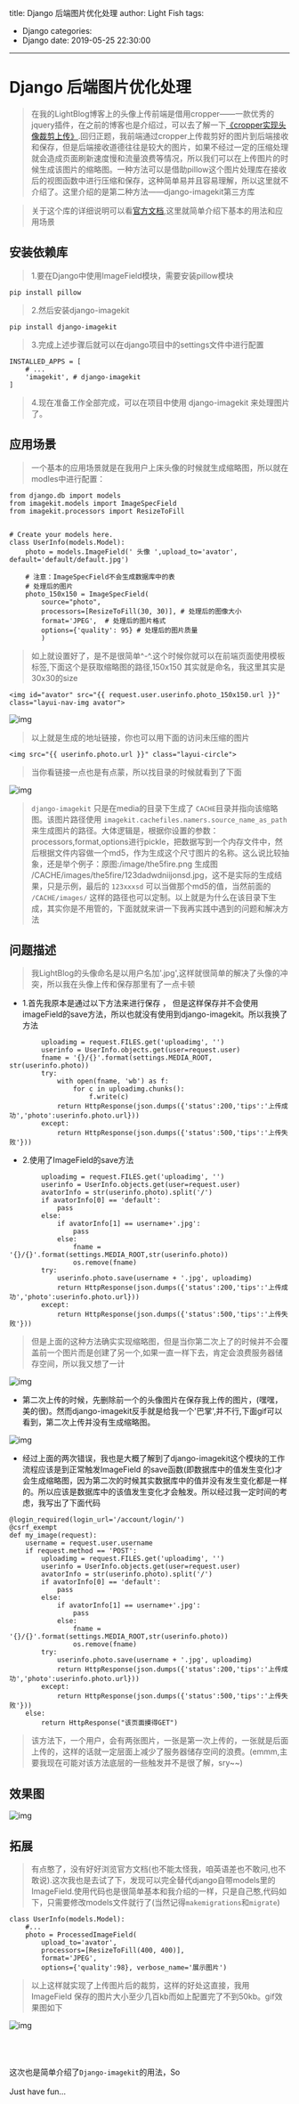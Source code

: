 title: Django 后端图片优化处理
author: Light Fish
tags:
  - Django
categories:
  - Django
date: 2019-05-25 22:30:00
---
# Django 后端图片优化处理

> 在我的LightBlog博客上的头像上传前端是借用cropper——一款优秀的jquery插件，在之前的博客也是介绍过，可以去了解一下[《cropper实现头像裁剪上传》](/2019/03/28/cropper实现头像裁剪上传/).回归正题，我前端通过cropper上传裁剪好的图片到后端接收和保存，但是后端接收道德往往是较大的图片，如果不经过一定的压缩处理就会造成页面刷新速度慢和流量浪费等情况，所以我们可以在上传图片的时候生成该图片的缩略图。一种方法可以是借助pillow这个图片处理库在接收后的视图函数中进行压缩和保存，这种简单易并且容易理解，所以这里就不介绍了。这里介绍的是第二种方法——django-imagekit第三方库

<!-- more -->

> 关于这个库的详细说明可以看[官方文档](https://django-imagekit.readthedocs.io/en/latest/),这里就简单介绍下基本的用法和应用场景

## 安装依赖库

> 1.要在Django中使用ImageField模块，需要安装pillow模块

```
pip install pillow
```

> 2.然后安装django-imagekit

```
pip install django-imagekit
```

> 3.完成上述步骤后就可以在django项目中的settings文件中进行配置

```
INSTALLED_APPS = [
	# ...
    'imagekit', # django-imagekit
]
```

> 4.现在准备工作全部完成，可以在项目中使用 django-imagekit 来处理图片了。

## 应用场景

> 一个基本的应用场景就是在我用户上床头像的时候就生成缩略图，所以就在modles中进行配置：

```
from django.db import models
from imagekit.models import ImageSpecField
from imagekit.processors import ResizeToFill


# Create your models here.
class UserInfo(models.Model):
    photo = models.ImageField(' 头像 ',upload_to='avator', default='default/default.jpg')

    # 注意：ImageSpecField不会生成数据库中的表
    # 处理后的图片
    photo_150x150 = ImageSpecField(
        source="photo",
        processors=[ResizeToFill(30, 30)], # 处理后的图像大小
        format='JPEG',  # 处理后的图片格式
        options={'quality': 95} # 处理后的图片质量
        )
```

> 如上就设置好了，是不是很简单^-^.这个时候你就可以在前端页面使用模板标签,下面这个是获取缩略图的路径,150x150 其实就是命名，我这里其实是30x30的size

```
<img id="avator" src="{{ request.user.userinfo.photo_150x150.url }}" class="layui-nav-img avator">
```

![img](http://qnpic.top/2019-05-25%5C1.jpg)

> 以上就是生成的地址链接，你也可以用下面的访问未压缩的图片

```
<img src="{{ userinfo.photo.url }}" class="layui-circle">
```

> 当你看链接一点也是有点蒙，所以找目录的时候就看到了下面

![img](http://qnpic.top/2019-05-25%5C2.jpg)

> `django-imagekit` 只是在media的目录下生成了 `CACHE`目录并指向该缩略图。该图片路径使用 `imagekit.cachefiles.namers.source_name_as_path` 来生成图片的路径。大体逻辑是，根据你设置的参数：processors,format,options进行pickle，把数据写到一个内存文件中，然后根据文件内容做一个md5，作为生成这个尺寸图片的名称。这么说比较抽象，还是举个例子：原图:/image/the5fire.png 生成图 /CACHE/images/the5fire/123dadwdniijonsd.jpg，这不是实际的生成结果，只是示例，最后的 `123xxxsd` 可以当做那个md5的值，当然前面的 `/CACHE/images/` 这样的路径也可以定制。以上就是为什么在该目录下生成，其实你是不用管的，下面就就来讲一下我再实践中遇到的问题和解决方法

## 问题描述

> 我LightBlog的头像命名是以用户名加'.jpg',这样就很简单的解决了头像的冲突，所以我在头像上传和保存那里有了一点卡顿

* 1.首先我原本是通过以下方法来进行保存 ， 但是这样保存并不会使用imageField的save方法，所以也就没有使用到django-imagekit。所以我换了方法

```
		uploadimg = request.FILES.get('uploadimg', '')
        userinfo = UserInfo.objects.get(user=request.user)
        fname = '{}/{}'.format(settings.MEDIA_ROOT, str(userinfo.photo))
        try:
            with open(fname, 'wb') as f:
                for c in uploadimg.chunks():
                    f.write(c)
            return HttpResponse(json.dumps({'status':200,'tips':'上传成功','photo':userinfo.photo.url}))
        except:
            return HttpResponse(json.dumps({'status':500,'tips':'上传失败'}))
```

* 2.使用了ImageField的save方法

```
		uploadimg = request.FILES.get('uploadimg', '')
        userinfo = UserInfo.objects.get(user=request.user)
        avatorInfo = str(userinfo.photo).split('/')
        if avatorInfo[0] == 'default':
            pass
        else:
            if avatorInfo[1] == username+'.jpg':
                pass
            else:
                fname = '{}/{}'.format(settings.MEDIA_ROOT,str(userinfo.photo))
                os.remove(fname)
        try:
            userinfo.photo.save(username + '.jpg', uploadimg)
            return HttpResponse(json.dumps({'status':200,'tips':'上传成功','photo':userinfo.photo.url}))
        except:
            return HttpResponse(json.dumps({'status':500,'tips':'上传失败'}))
```

> 但是上面的这种方法确实实现缩略图，但是当你第二次上了的时候并不会覆盖前一个图片而是创建了另一个,如果一直一样下去，肯定会浪费服务器储存空间，所以我又想了一计

![img](http://qnpic.top/2019-05-25%5C3.jpg)

* 第二次上传的时候，先删除前一个的头像图片在保存我上传的图片，(嘿嘿，美的很)。然而django-imagekit反手就是给我一个'巴掌',并不行,下面gif可以看到，第二次上传并没有生成缩略图。

![img](http://qnpic.top/2019-05-25%5CGIF.gif)

* 经过上面的两次错误，我也是大概了解到了django-imagekit这个模块的工作流程应该是到正常触发ImageField 的save函数(即数据库中的值发生变化)才会生成缩略图，因为第二次的时候其实数据库中的值并没有发生变化都是一样的。所以应该是数据库中的该值发生变化才会触发。所以经过我一定时间的考虑，我写出了下面代码

```
@login_required(login_url='/account/login/')
@csrf_exempt
def my_image(request):
    username = request.user.username
    if request.method == 'POST':
        uploadimg = request.FILES.get('uploadimg', '')
        userinfo = UserInfo.objects.get(user=request.user)
        avatorInfo = str(userinfo.photo).split('/')
        if avatorInfo[0] == 'default':
            pass
        else:
            if avatorInfo[1] == username+'.jpg':
                pass
            else:
                fname = '{}/{}'.format(settings.MEDIA_ROOT,str(userinfo.photo))
                os.remove(fname)
        try:
            userinfo.photo.save(username + '.jpg', uploadimg)
            return HttpResponse(json.dumps({'status':200,'tips':'上传成功','photo':userinfo.photo.url}))
        except:
            return HttpResponse(json.dumps({'status':500,'tips':'上传失败'}))
    else:
        return HttpResponse("该页面摸得GET")
```

> 该方法下，一个用户，会有两张图片，一张是第一次上传的，一张就是后面上传的，这样的话就一定层面上减少了服务器储存空间的浪费。(emmm,主要我现在可能对该方法底层的一些触发并不是很了解，sry~~)

## 效果图

![img](http://qnpic.top/2019-05-25%5CGIF2.gif)



## 拓展

> 有点憨了，没有好好浏览官方文档(也不能太怪我，咱英语差也不敢问,也不敢说).这次我也是去试了下，发现可以完全替代django自带models里的ImageField.使用代码也是很简单基本和我介绍的一样，只是自己憨,代码如下，只需要修改models文件就行了(当然记得`makemigrations`和`migrate`)

```
class UserInfo(models.Model):
    #...
    photo = ProcessedImageField(
        upload_to='avator',
        processors=[ResizeToFill(400, 400)],
        format='JPEG',
        options={'quality':98}, verbose_name='展示图片')
```

> 以上这样就实现了上传图片后的裁剪，这样的好处这直接，我用ImageField 保存的图片大小至少几百kb而如上配置完了不到50kb。gif效果图如下

![img](http://qnpic.top/django-imagekit%5CGIF.gif)

<br><br><br>这次也是简单介绍了`Django-imagekit`的用法，So<br><br>Just have fun...